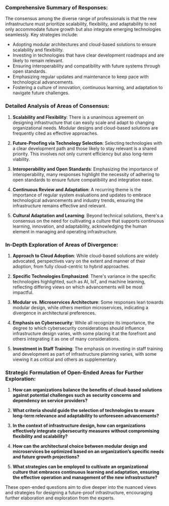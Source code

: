 ### Comprehensive Summary of Responses:

The consensus among the diverse range of professionals is that the new infrastructure must prioritize scalability, flexibility, and adaptability to not only accommodate future growth but also integrate emerging technologies seamlessly. Key strategies include:
- Adopting modular architectures and cloud-based solutions to ensure scalability and flexibility.
- Investing in technologies that have clear development roadmaps and are likely to remain relevant.
- Ensuring interoperability and compatibility with future systems through open standards.
- Emphasizing regular updates and maintenance to keep pace with technological advancements.
- Fostering a culture of innovation, continuous learning, and adaptation to navigate future challenges.

### Detailed Analysis of Areas of Consensus:

1. **Scalability and Flexibility**: There is a unanimous agreement on designing infrastructure that can easily scale and adapt to changing organizational needs. Modular designs and cloud-based solutions are frequently cited as effective approaches.
   
2. **Future-Proofing via Technology Selection**: Selecting technologies with a clear development path and those likely to stay relevant is a shared priority. This involves not only current efficiency but also long-term viability.

3. **Interoperability and Open Standards**: Emphasizing the importance of interoperability, many responses highlight the necessity of adhering to open standards to ensure future compatibility and integration ease.

4. **Continuous Review and Adaptation**: A recurring theme is the importance of regular system evaluations and updates to embrace technological advancements and industry trends, ensuring the infrastructure remains effective and relevant.

5. **Cultural Adaptation and Learning**: Beyond technical solutions, there's a consensus on the need for cultivating a culture that supports continuous learning, innovation, and adaptability, acknowledging the human element in managing and operating infrastructure.

### In-Depth Exploration of Areas of Divergence:

1. **Approach to Cloud Adoption**: While cloud-based solutions are widely advocated, perspectives vary on the extent and manner of their adoption, from fully cloud-centric to hybrid approaches.

2. **Specific Technologies Emphasized**: There's variance in the specific technologies highlighted, such as AI, IoT, and machine learning, reflecting differing views on which advancements will be most impactful.

3. **Modular vs. Microservices Architecture**: Some responses lean towards modular design, while others mention microservices, indicating a divergence in architectural preferences.

4. **Emphasis on Cybersecurity**: While all recognize its importance, the degree to which cybersecurity considerations should influence infrastructure design varies, with some placing it at the forefront and others integrating it as one of many considerations.

5. **Investment in Staff Training**: The emphasis on investing in staff training and development as part of infrastructure planning varies, with some viewing it as critical and others as supplementary.

### Strategic Formulation of Open-Ended Areas for Further Exploration:

1. **How can organizations balance the benefits of cloud-based solutions against potential challenges such as security concerns and dependency on service providers?**

2. **What criteria should guide the selection of technologies to ensure long-term relevance and adaptability to unforeseen advancements?**

3. **In the context of infrastructure design, how can organizations effectively integrate cybersecurity measures without compromising flexibility and scalability?**

4. **How can the architectural choice between modular design and microservices be optimized based on an organization’s specific needs and future growth projections?**

5. **What strategies can be employed to cultivate an organizational culture that embraces continuous learning and adaptation, ensuring the effective operation and management of the new infrastructure?**

These open-ended questions aim to dive deeper into the nuanced views and strategies for designing a future-proof infrastructure, encouraging further elaboration and exploration from the experts.
